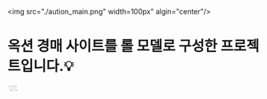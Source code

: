 
<img src="./aution_main.png" width=100px" algin="center"/>

# 옥션 경매 사이트를 롤 모델로 구성한 프로젝트입니다.💡


<img src="./lang_logo.png" width="20px"/>
